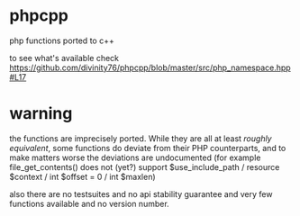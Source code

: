 # phpcpp
php functions ported to c++

to see what's available check https://github.com/divinity76/phpcpp/blob/master/src/php_namespace.hpp#L17

# warning

the functions are imprecisely ported. While they are all at least  _roughly equivalent_, some functions do deviate from their PHP counterparts, and to make matters worse the deviations are undocumented  (for example file_get_contents() does not (yet?) support $use_include_path /  resource $context  / int $offset = 0 /  int $maxlen)

also there are no testsuites and no api stability guarantee and very few functions available and no version number.
